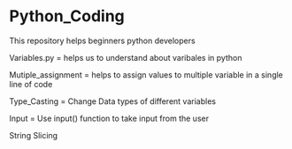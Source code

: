 # Python_Coding
This repository helps beginners python developers


Variables.py = helps us to understand about varibales in python 

Mutiple_assignment = helps to assign values to multiple variable in a single line of code

Type_Casting = Change Data types of different variables

Input = Use input() function to take input from the user

String Slicing
